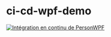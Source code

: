 # ci-cd-wpf-demo

[![Intégration en continu de PersonWPF](https://github.com/RegnakBacon/ci-cd-wpf-demo/actions/workflows/ci.yml/badge.svg)](https://github.com/RegnakBacon/ci-cd-wpf-demo/actions/workflows/ci.yml)
